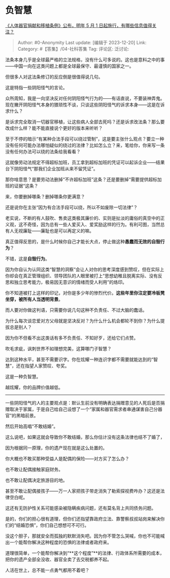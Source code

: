 # 负智慧
[《人体器官捐献和移植条例》公布，明年 5 月 1 日起施行，有哪些信息值得关注？](https://www.zhihu.com/question/634794237/answer/3329320923)

> Author: #0-Anonymity
> Last update: [编辑于 2023-12-20]
> Link:
> Category: #【答集】/04-社科答集 
> Tag:
> 评论区:
> 泛讨论:

法条本身几乎是全球最严格的立法规格，没有什么可多说的。这也是意料之中的事——中国一向在这类问题上都是全球最保守、最谨慎的国家之一。

但很多人对这法条修订的反应倒是很值得说几句。

这是特指一些阴阳怪气的言论。

众所周知，我是一向坚决反对任何阴阳怪气行为的——有话直说，不要装神弄鬼。现在撇开阴阳怪气本身的猥琐性不谈，只谈这些阴阳怪气的诉求本身——这是在诉求什么？

是诉求完全取消一切器官移植，让这些病人全部去死吗？还是诉求改法条？那么要改成什么样？能不能直接说个更好的版本来听听？

至于不停的暗示“有某种合法手段可以绕过管制”，这是要主张什么观点？要立一种没有任何可能办法哪怕疑似的绕过的法律？比如怎么立？来，笔给你，你来写一条没有任何办法可以绕的法条给我看看？

这就像劳动法规定不得超标加班，员工拿到超标加班的凭证可以起诉企业——结果台下阴阳怪气“那我们企业加班从来不留凭证”。

那你啥意思？是要劳动法删掉“不许超标加班”这条？还是要删掉“需要提供超标加班的证据“这条？

来，你要删掉哪条？删掉哪条你更满意？

  

还是说你在主张“因为有合法手段可以绕，所以不如废除一切法律”？

老实说，不断的有人鼓吹、售卖这类极其廉价的、实则是扯淡的庸俗的真空中的正义观，这不奇怪，因为总有一些人爱买入、爱奖励这样的行为。有利可图，当然总有人无视廉耻——廉耻也是可以再定义的嘛。

真正值得反思的，是什么时候你自己才能长大点，停止做这种**愚蠢而无效的自毁行为**？

不错，这是**自毁行为**。

因为你自认为认同这类“智慧的洞察”会让人对你的思考深度感到赞叹，但在实际上你却会在真正管理组织、领导团队的人眼里被打上“思想幼稚且脱离实际、没有反思和独立思考能力，极易因无意识的情绪而受人利用”的烙印。

你不知道被打上这样的印记，对你是多少年的惨烈代价。**这些年里你注定要冷板凳坐穿，被所有人当透明背景**。

而人要对你做这判语，只需要你说几句这种不负责任、不过大脑的蠢话。

为什么每次谈恋爱对方父母就是坚决反对？为什么什么机会都轮不到你？为什么提拔总是别人？

因为你不但看不出这类话有多不负责任、不知好歹，还给它们点赞。

吹毛求疵，讽刺世界不如理想完美，这算哪门子智慧？

达到这种水平，甚至不需要识字。你在炫耀一种连识字都不需要就能达到的“智慧”，还在指望人家赞叹、夸奖。

这是一种负智慧。

越炫耀，你的品牌价值越低。

---

一些阴阳怪气的人的主要观点是：默认生前没有明确表达捐赠意见的人死后是否捐赠取决于家属，于是自己给自己设想了一个“家属和器官需求者串通谋害自己分器官”的黑暗前景。

然后开始高唱“不敢结婚”。

这么说吧，如果这就会导致你不敢结婚，那么你估计没有这条法律也结不了婚了，

因为根据同一原理，你的遗产现在就是这么处置的。

你大概也不敢买那种受益人是配偶的保险——对方买了怎么办？

也不敢让配偶接触家庭财务。

也不敢让配偶决定旅游目的地。

甚至不敢让配偶接孩子——万一人家把孩子带走消失了勒索探视费咋办？这还是法律空白呢。

这还有无防护性关系可能感染被隐瞒疾病问题，还有莫名背上共同债务问题。

是的，你们的担心很有道理，但你们还指望靠政府立法、靠警察叔叔站岗来解决你们的“结婚恐惧”，你们自己想想可不可行。

没这个胆子，那就安全而孤独的默默消失吧。因为你不管怎么哭喊，你也不可能喊出一个能帮你解决这种程度的恐惧的法律或者政府来。

道理很简单，一个能帮你解决到“**这个程度”**的法律、行政体系所需要的成本，把你的遗产全部全没收、器官全卖了去交税都养不起。

人活在世上，总不能一点勇气都用不着吧？
